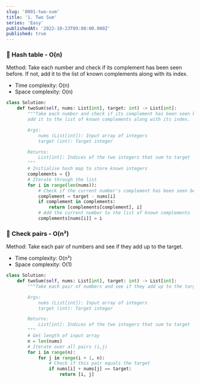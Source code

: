 ```yaml
---
slug: '0001-two-sum'
title: '1. Two Sum'
series: 'Easy'
publishedAt: '2022-10-23T09:00:00.000Z'
published: true
---
```


### 🥇 Hash table - O(n)

Method: Take each number and check if its complement has been seen before. If not, add it to the list of known complements along with its index.

- Time complexity: O(n)
- Space complexity: O(n)

```python
class Solution:
    def twoSum(self, nums: List[int], target: int) -> List[int]:
        """Take each number and check if its complement has been seen before. If not,
        add it to the list of known complements along with its index.

        Args:
            nums (List[int]): Input array of integers
            target (int): Target integer

        Returns:
            List[int]: Indices of the two integers that sum to target
        """
        # Initialise hash map to store known integers
        complements = {}
        # Iterate through the list
        for i in range(len(nums)):
            # Check if the current number's complement has been seen before
            complement = target - nums[i]
            if complement in complements:
                return [complements[complement], i]
            # Add the current number to the list of known complements
            complements[nums[i]] = i
```

### 🥈 Check pairs - O(n²)

Method: Take each pair of numbers and see if they add up to the target.

- Time complexity: O(n²)
- Space complexity: O(1)

```python
class Solution:
    def twoSum(self, nums: List[int], target: int) -> List[int]:
        """Take each pair of numbers and see if they add up to the target.

        Args:
            nums (List[int]): Input array of integers
            target (int): Target integer

        Returns:
            List[int]: Indices of the two integers that sum to target
        """
        # Get length of input array
        n = len(nums)
        # Iterate over all pairs (i,j)
        for i in range(n):
            for j in range(i + 1, n):
                # Check if this pair equals the target
                if nums[i] + nums[j] == target:
                    return [i, j]
```
